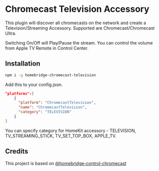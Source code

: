 
# Chromecast Television Accessory

This plugin will discover all chromecasts on the network and create a Television/Streaming Accessory. Supported are Chromecast/Chromecast Ultra.

Switching On/Off will Play/Pause the stream. You can control the volume from Apple TV Remote in Control Center.

## Installation

```sh
npm i -g homebridge-chromecast-television
```
  
Add this to your config.json.
  
```json
"platforms":[
    {
      "platform": "ChromecastTelevision",
      "name": "ChromecastTelevision",
      "category": "TELEVISION"
    }
]
```

You can specify category for HomeKit accessory - TELEVISION, TV_STREAMING_STICK, TV_SET_TOP_BOX, APPLE_TV.

## Credits
This project is based on [@homebridge-control-chromecast](https://github.com/yotamtal/homebridge-control-chromecast#readme)
